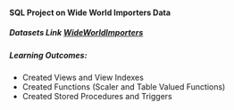 #### SQL Project on Wide World Importers Data
##### Datasets Link [WideWorldImporters](https://github.com/Microsoft/sql-server-samples/releases/tag/wide-world-importers-v1.0) <br>

##### Learning Outcomes:
- Created Views and View Indexes
- Created Functions (Scaler and Table Valued Functions)
- Created Stored Procedures and Triggers

